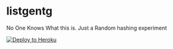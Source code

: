 # listgentg


No One Knows What this is. Just a Random hashing experiment



[![Deploy to Heroku](https://www.herokucdn.com/deploy/button.png)](https://heroku.com/deploy)
